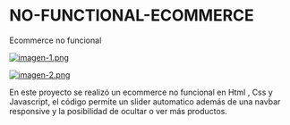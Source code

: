 # NO-FUNCTIONAL-ECOMMERCE
Ecommerce no funcional

[![imagen-1.png](https://i.postimg.cc/ZK7FgBBM/imagen-1.png)](https://postimg.cc/56zCQtmB)


[![imagen-2.png](https://i.postimg.cc/G3ZssFDr/imagen-2.png)](https://postimg.cc/t7NgKVDm)


En este proyecto se realizó un ecommerce no funcional en Html , Css y Javascript, el código permite un slider automatico además de una navbar responsive y la posibilidad de ocultar o ver más productos.
